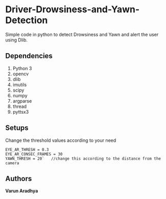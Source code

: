 # Driver-Drowsiness-and-Yawn-Detection

Simple code in python to detect Drowsiness and Yawn and alert the user using Dlib.

## Dependencies

1. Python 3
2. opencv
3. dlib
4. imutils
5. scipy
6. numpy
7. argparse
8. thread
9. pyttsx3


## Setups

Change the threshold values according to your need
```
EYE_AR_THRESH = 0.3
EYE_AR_CONSEC_FRAMES = 30
YAWN_THRESH = 20`	//change this according to the distance from the camera
```

## Authors

**Varun Aradhya** 
